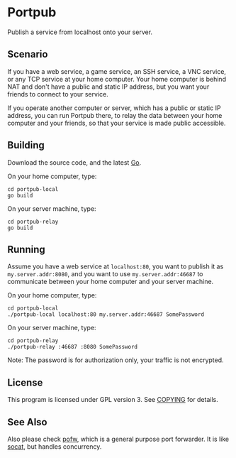 Portpub
=======

Publish a service from localhost onto your server.

Scenario
--------

If you have a web service, a game service, an SSH service, a VNC service, or any TCP service at your home computer. Your home computer is behind NAT and don't have a public and static IP address, but you want your friends to connect to your service.

If you operate another computer or server, which has a public or static IP address, you can run Portpub there, to relay the data between your home computer and your friends, so that your service is made public accessible.

Building
--------

Download the source code, and the latest [Go](https://golang.org/dl/).

On your home computer, type:

```
cd portpub-local
go build
```

On your server machine, type:

```
cd portpub-relay
go build
```

Running
-------

Assume you have a web service at `localhost:80`, you want to publish it as `my.server.addr:8080`, and you want to use `my.server.addr:46687` to communicate between your home computer and your server machine.

On your home computer, type:

```
cd portpub-local
./portpub-local localhost:80 my.server.addr:46687 SomePassword
```

On your server machine, type:

```
cd portpub-relay
./portpub-relay :46687 :8080 SomePassword
```

Note: The password is for authorization only, your traffic is not encrypted.

License
-------

This program is licensed under GPL version 3. See [COPYING](COPYING) for details.

See Also
--------

Also please check [pofw](https://github.com/m13253/pofw), which is a general purpose port forwarder. It is like [socat](http://www.dest-unreach.org/socat/), but handles concurrency.
